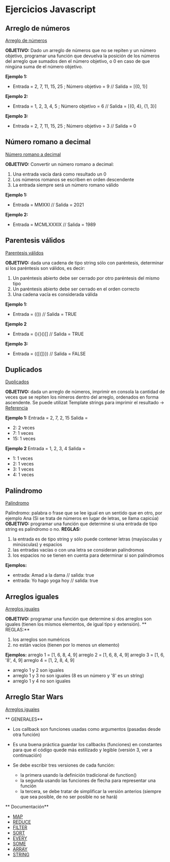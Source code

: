 # Ejercicios Javascript

## Arreglo de números
[Arreglo de números](https://github.com/RodriguezSanRosales/ejercicios-JS/blob/main/dos-numeros.js "Arreglo de números")

**OBJETIVO:** Dado un arreglo de números que no se repiten y un número objetivo, programar una función que devuelva la posición de los números del arreglo que sumados den el número objetivo, o 0 en caso de que ningúna suma de el número objetivo.

**Ejemplo 1:**
- Entrada = 2, 7, 11, 15, 25 ; Número objetivo = 9  //  Salida =  [{0, 1}]

**Ejemplo 2:**
- Entrada = 1, 2, 3, 4, 5 ; Número objetivo = 6  //  Salida =  [{0, 4}, {1, 3}]

**Ejemplo 3:**
- Entrada = 2, 7, 11, 15, 25 ; Número objetivo = 3  //  Salida =  0


## Número romano a decimal
[Número romano a decimal](https://github.com/RodriguezSanRosales/ejercicios-JS/blob/main/numero-romano-a-decimal.js "Número romano a decimal")

**OBJETIVO:** Convertir un número romano a decimal:
1. Una entrada vacía dará como resultado un 0
2. Los números romanos se escriben en orden descendente
3. La entrada siempre será un número romano válido 

**Ejemplo 1:**
- Entrada = MMXXI  //  Salida =  2021

**Ejemplo 2:**
- Entrada = MCMLXXXIX  //  Salida =  1989

## Parentesis válidos
[Parentesis válidos](https://github.com/RodriguezSanRosales/ejercicios-JS/blob/main/parentesis-validos.js "Parentesis válidos")

**OBJETIVO:**  dada una cadena de tipo string sólo con paréntesis, determinar si los paréntesis son válidos, es decir:
1. Un paréntesis abierto debe ser cerrado por otro paréntesis del mismo tipo
2. Un paréntesis abierto debe ser cerrado en el orden correcto
3. Una cadena vacía es considerada válida

**Ejemplo 1:**
- Entrada = (())  //  Salida =  TRUE

**Ejemplo 2**
- Entrada = (){}()[]  //  Salida =  TRUE

**Ejemplo 3:**
- Entrada = ({[(]}})  //  Salida =  FALSE

## Duplicados
[ Duplicados](https://github.com/RodriguezSanRosales/ejercicios-JS/blob/main/duplicados.js " Duplicados")

**OBJETIVO:**  dada un arreglo de números, imprimir en consola la cantidad de veces que se repiten los nímeros dentro del arreglo, ordenados en forma ascendente.
Se puede utilizat Template strings para imprimir el resultado -> [Referencia](https://developer.mozilla.org/es/docs/Web/JavaScript/Reference/Template_literals "Referencia")

**Ejemplo 1:**
Entrada = 2, 7, 2, 15
Salida =
- 2: 2 veces
- 7: 1 veces
- 15: 1 veces

**Ejemplo 2**
Entrada = 1, 2, 3, 4
Salida =
- 1: 1 veces
- 2: 1 veces
- 3: 1 veces
- 4: 1 veces


## Palíndromo
[Palíndromo](https://github.com/RodriguezSanRosales/ejercicios-JS/blob/main/palindromo.dist.js "Palíndromo")

Palíndromo: palabra o frase que se lee igual en un sentido que en otro, por ejemplo Ana (Si se trata de números en lugar de letras, se llama capicúa)
**OBJETIVO:**  programar una función que determine si una entrada de tipo string es palíndromo o no.
**REGLAS:** 
1. la entrada es de tipo string y sólo puede contener letras (mayúsculas y minúsculas) y espacios
2. las entradas vacías o con una letra se consideran palíndromos
3. los espacios no se tienen en cuenta para determinar si son palíndromos

**Ejemplos:**

 - entrada: Amad a la dama // salida: true
 - entrada: Yo hago yoga hoy // salida: true

## Arreglos iguales
[Arreglos iguales](https://github.com/RodriguezSanRosales/ejercicios-JS/blob/main/arreglos-iguales.js "Arreglos iguales")

**OBJETIVO:**  programar una función que determine si dos arreglos son iguales (tienen los mismos elementos, de igual tipo y extensión).
** REGLAS:** 
1. los arreglos son numéricos
2. no están vacíos (tienen por lo menos un elemento)

**Ejemplos:** 
arreglo 1 = [1, 6, 8, 4, 9]
arreglo 2 = [1, 6, 8, 4, 9]
arreglo 3 = [1, 6, '8', 4, 9]
arreglo 4 = [1, 2, 8, 4, 9]

- arreglo 1 y 2 son iguales
- arreglo 1 y 3 no son iguales (8 es un número y '8' es un string)
- arreglo 1 y 4 no son iguales

## Arreglo Star Wars
[Arreglos iguales](https://github.com/RodriguezSanRosales/ejercicios-JS/blob/main/arreglos-iguales.js "Arreglos iguales")

** GENERALES**
- Los callback son funciones usadas como argumentos (pasadas desde otra función)

- Es una buena práctica guardar los callbacks (funciones) en constantes para que el código quede más estilizado y legible (versión 3, ver a continuación)

- Se debe escribir tres versiones de cada función:
  - la primera usando la definición tradicional de function()
  - la segunda usando las funciones de flecha para representar una función
  - la tercera, se debe tratar de simplificar la versión anterios (siempre que sea posible, de no ser posible no se hará)

** Documentación**
- [MAP](https://developer.mozilla.org/es/docs/Web/JavaScript/Reference/Global_Objects/Array/map "MAP")
- [REDUCE](https://developer.mozilla.org/es/docs/Web/JavaScript/Reference/Global_Objects/Array/Reduce "REDUCE")
- [FILTER](https://developer.mozilla.org/es/docs/Web/JavaScript/Reference/Global_Objects/Array/filter "FILTER")
- [SORT](https://developer.mozilla.org/es/docs/Web/JavaScript/Reference/Global_Objects/Array/sort "SORT")
- [EVERY](https://developer.mozilla.org/es/docs/Web/JavaScript/Reference/Global_Objects/Array/every "EVERY")
- [SOME](https://developer.mozilla.org/es/docs/Web/JavaScript/Reference/Global_Objects/Array/some "SOME")
- [ARRAY](https://developer.mozilla.org/es/docs/Web/JavaScript/Reference/Global_Objects/Array "ARRAY")
- [STRING](https://developer.mozilla.org/es/docs/Web/JavaScript/Reference/Global_Objects/String "STRING")
